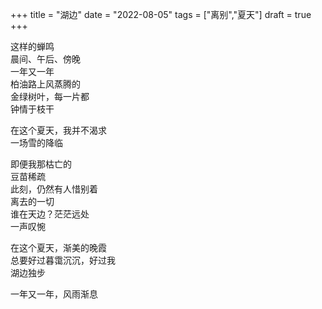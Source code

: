 +++
title = "湖边"
date = "2022-08-05"
tags = ["离别","夏天"]
draft = true
+++

这样的蝉鸣<br>
晨间、午后、傍晚<br>
一年又一年<br>
柏油路上风蒸腾的<br>
金绿树叶，每一片都<br>
钟情于枝干<br>

在这个夏天，我并不渴求<br>
一场雪的降临<br>

即便我那枯亡的<br>
豆苗稀疏<br>
此刻，仍然有人惜别着<br>
离去的一切<br>
谁在天边？茫茫远处<br>
一声叹惋<br>

在这个夏天，渐美的晚霞<br>
总要好过暮霭沉沉，好过我<br>
湖边独步<br>

一年又一年，风雨渐息<br>